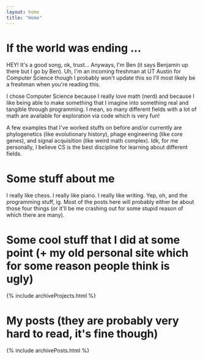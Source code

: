 ```yaml
---
layout: home
title: "Home"
---
```


# If the world was ending ...

HEY! It's a good song, ok, trust... Anyways, I'm Ben (it says Benjamin up there but I go by Ben). Uh, I'm an incoming freshman at UT Austin for Computer Science though I probably won't update this so I'll most likely be a freshman when you're reading this. 

I chose Computer Science because I really love math (nerd) and because I like being able to make something that I imagine into something real and tangible through programming. I mean, so many different fields with a lot of math are available for exploration via code which is very fun! 

A few examples that I've worked stuffs on before and/or currently are phylogenetics (like evolutionary history), phage engineering (like core genes), and signal acquisition (like weird math complex). Idk, for me personally, I believe CS is the best discipline for learning about different fields.

# Some stuff about me

I really like chess. I really like piano. I really like writing. Yep, oh, and the programming stuff, ig. Most of the posts here will probably either be about those four things (or it'll be me crashing out for some stupid reason of which there are many).

# Some cool stuff that I did at some point (+ my old personal site which for some reason people think is ugly)

{% include archiveProjects.html %}

# My posts (they are probably very hard to read, it's fine though)

{% include archivePosts.html %}
